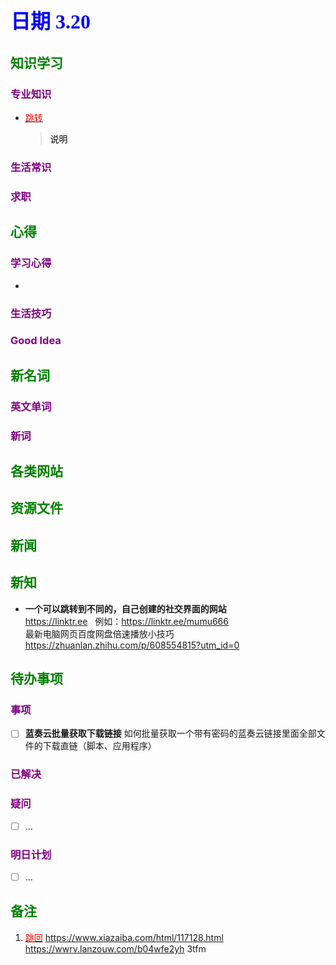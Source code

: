 ## <font color = blue face=楷体 size=6>日期 3.20 </font>

## <font color = green>知识学习 </font>
### <font color = purple>专业知识 </font>
+ <a id = "01-1">  [<font color = red>跳转</font>](#01-2)
   > <font color = o> 说明 </font>
### <font color = purple>生活常识 </font>

### <font color = purple>求职 </font>



## <font color = green>心得 </font>
### <font color = purple>学习心得 </font>
+ 
### <font color = purple>生活技巧 </font>

### <font color = purple>Good Idea </font>



## <font color = green>新名词 </font>
### <font color = purple>英文单词 </font>
### <font color = purple>新词 </font>



## <font color = green>各类网站 </font>


## <font color = green>资源文件 </font>


## <font color = green>新闻 </font>


## <font color = green>新知 </font>
+ **一个可以跳转到不同的，自己创建的社交界面的网站**  
	https://linktr.ee $\:$ 例如：https://linktr.ee/mumu666  
最新电脑网页百度网盘倍速播放小技巧	https://zhuanlan.zhihu.com/p/608554815?utm_id=0
	

## <font color = green>待办事项 </font>
### <font color = purple>事项 </font>
- [ ] **蓝奏云批量获取下载链接**
	如何批量获取一个带有密码的蓝奏云链接里面全部文件的下载直链（脚本、应用程序）
### <font color = purple>已解决 </font>
### <font color = purple>疑问 </font>
- [ ] ...
### <font color = purple>明日计划 </font>
- [ ] ...


## <font color = green>备注 </font>
  1. <a id ="01-2">[<font color = red>跳回</font>](#01-1)
https://www.xiazaiba.com/html/117128.html
https://wwrv.lanzouw.com/b04wfe2yh
3tfm
<!--stackedit_data:
eyJoaXN0b3J5IjpbODA5MzIwNTY2LDE2NjExMjQ3NDgsLTEzNT
I0ODgwNjIsLTEzNTg5NjA4NzIsMTE0MjI3MTE0OSwtMTY2MzI1
ODUxXX0=
-->